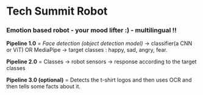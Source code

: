 # Tech Summit Robot

### Emotion based robot -  your mood lifter :)  - multilingual  !!

**Pipeline 1.0** = *Face detection (object detection model)* -> classifier(a CNN or ViT) OR MediaPipe -> target classes : happy, sad, angry, fear.

**Pipeline 2.0** = Classes -> robot sensors -> response according to the target classes

**Pipeline 3.0 (optional)** = Detects the t-shirt logos and then uses OCR and then tells some facts about it. 
